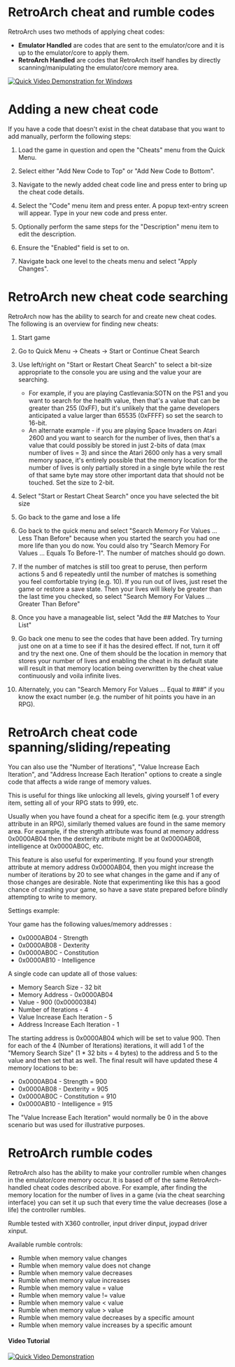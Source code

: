 # RetroArch cheat and rumble codes

RetroArch uses two methods of applying cheat codes:

- **Emulator Handled** are codes that are sent to the emulator/core and it is up to the emulator/core to apply them.
- **RetroArch Handled** are codes that RetroArch itself handles by directly scanning/manipulating the emulator/core memory area.

[![Quick Video Demonstration for Windows](http://img.youtube.com/vi/xDFipsbsd2Q/0.jpg)](http://www.youtube.com/watch?v=xDFipsbsd2Q)

# Adding a new cheat code

If you have a code that doesn't exist in the cheat database that you want to add manually, perform the following steps:

1. Load the game in question and open the "Cheats" menu from the Quick Menu.

2. Select either "Add New Code to Top" or "Add New Code to Bottom".

3. Navigate to the newly added cheat code line and press enter to bring up the cheat code details.

4. Select the "Code" menu item and press enter.  A popup text-entry screen will appear.  Type in your new code and press enter.

5. Optionally perform the same steps for the "Description" menu item to edit the description.

6. Ensure the "Enabled" field is set to on.

7. Navigate back one level to the cheats menu and select "Apply Changes".



# RetroArch new cheat code searching

RetroArch now has the ability to search for and create new cheat codes.  The following is an overview for finding new cheats:

1. Start game

2. Go to Quick Menu -> Cheats -> Start or Continue Cheat Search

3. Use left/right on "Start or Restart Cheat Search" to select a bit-size appropriate to the console you are using and the value your are searching.
    - For example, if you are playing Castlevania:SOTN on the PS1 and you want to search for the health value, then that's a value that can be greater than 255 (0xFF), but it's unlikely that the game developers anticipated a value larger than 65535 (0xFFFF) so set the search to 16-bit.
    - An alternate example - if you are playing Space Invaders on Atari 2600 and you want to search for the number of lives, then that's a value that could possibly be stored in just 2-bits of data (max number of lives = 3) and since the Atari 2600 only has a very small memory space, it's entirely possible that the memory location for the number of lives is only partially stored in a single byte while the rest of that same byte may store other important data that should not be touched. Set the size to 2-bit.

4. Select "Start or Restart Cheat Search" once you have selected the bit size

5. Go back to the game and lose a life

6. Go back to the quick menu and select "Search Memory For Values ... Less Than Before" because when you started the search you had one more life than you do now. You could also try "Search Memory For Values ... Equals To Before-1". The number of matches should go down.

7. If the number of matches is still too great to peruse, then perform actions 5 and 6 repeatedly until the number of matches is something you feel comfortable trying (e.g. 10). If you run out of lives, just reset the game or restore a save state. Then your lives will likely be greater than the last time you checked, so select "Search Memory For Values ... Greater Than Before"

8. Once you have a manageable list, select "Add the ## Matches to Your List"

9. Go back one menu to see the codes that have been added. Try turning just one on at a time to see if it has the desired effect. If not, turn it off and try the next one. One of them should be the location in memory that stores your number of lives and enabling the cheat in its default state will result in that memory location being overwritten by the cheat value continuously and voila infinite lives.

10. Alternately, you can "Search Memory For Values ... Equal to ###" if you know the exact number (e.g. the number of hit points you have in an RPG).


# RetroArch cheat code spanning/sliding/repeating

You can also use the "Number of Iterations", "Value Increase Each Iteration", and "Address Increase Each Iteration" options to create a single code that affects a wide range of memory values.

This is useful for things like unlocking all levels, giving yourself 1 of every item, setting all of your RPG stats to 999, etc.

Usually when you have found a cheat for a specific item (e.g. your strength attribute in an RPG), similarly themed values are found in the same memory area.  For example, if the strength attribute
was found at memory address 0x0000AB04 then the dexterity attribute might be at 0x0000AB08, intelligence at 0x0000AB0C, etc.  

This feature is also useful for experimenting.  If you found your strength attribute at memory address 0x0000AB04, then you might increase the number of iterations by 20 to see what changes in the game and if any of those changes are desirable.  Note that experimenting like this has a good chance of crashing your game, so have a save state prepared before blindly attempting to write to memory.

Settings example:

Your game has the following values/memory addresses :

 - 0x0000AB04 - Strength
 - 0x0000AB08 - Dexterity
 - 0x0000AB0C - Constitution
 - 0x0000AB10 - Intelligence

A single code can update all of those values:

 - Memory Search Size - 32 bit
 - Memory Address - 0x0000AB04
 - Value - 900 (0x00000384)
 - Number of Iterations - 4
 - Value Increase Each Iteration - 5
 - Address Increase Each Iteration - 1

The starting address is 0x0000AB04 which will be set to value 900.  Then for each of the 4 (Number of Iterations) iterations, it will add 1 of the "Memory Search Size" (1 * 32 bits = 4 bytes) to the address and 5
to the value and then set that as well.  The final result will have updated these 4 memory locations to be:

 - 0x0000AB04 - Strength      = 900
 - 0x0000AB08 - Dexterity     = 905
 - 0x0000AB0C - Constitution  = 910
 - 0x0000AB10 - Intelligence  = 915

The "Value Increase Each Iteration" would normally be 0 in the above scenario but was used for illustrative purposes.

# RetroArch rumble codes

RetroArch also has the ability to make your controller rumble when changes in the emulator/core memory occur.  It is based off of the same RetroArch-handled cheat codes described above.  For example, after 
finding the memory location for the number of lives in a game (via the cheat searching interface) you can set it up such that every time the value decreases (lose a life) the controller rumbles. 

Rumble tested with X360 controller, input driver dinput, joypad driver xinput. 

Available rumble controls:

- Rumble when memory value changes
- Rumble when memory value does not change
- Rumble when memory value decreases
- Rumble when memory value increases
- Rumble when memory value = value
- Rumble when memory value != value
- Rumble when memory value < value
- Rumble when memory value > value
- Rumble when memory value decreases by a specific amount
- Rumble when memory value increases by a specific amount


#### Video Tutorial

[![Quick Video Demonstration](http://img.youtube.com/vi/xDFipsbsd2Q/0.jpg)](http://www.youtube.com/watch?v=xDFipsbsd2Q)